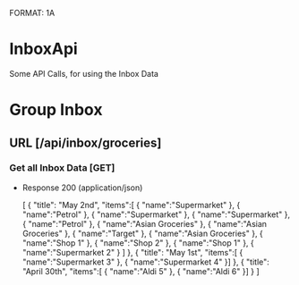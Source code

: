 FORMAT: 1A

# InboxApi

Some API Calls, for using the Inbox Data

# Group Inbox

## URL [/api/inbox/groceries]

### Get all Inbox Data [GET]

+ Response 200 (application/json)

    [
      {
          "title": "May 2nd",
          "items":[
              {
                  "name":"Supermarket"
              },
              {
                  "name":"Petrol"
              },
              {
                "name":"Supermarket"
              },
              {
                  "name":"Supermarket"
              },
              {
                  "name":"Petrol"
              },
              {
                "name":"Asian Groceries"
              },
              {
                  "name":"Asian Groceries"
              },
              {
                  "name":"Target"
              },
              {
                "name":"Asian Groceries"
              },
              {
                  "name":"Shop 1"
              },
              {
                  "name":"Shop 2"
              },
              {
                "name":"Shop 1"
              },
              {
                "name":"Supermarket 2"
              }
          ]
      },
      {
          "title": "May 1st",
          "items":[
              {
                  "name":"Supermarket 3"
              },
              {
                  "name":"Supermarket 4"
              }]
      },
      {
          "title": "April 30th",
          "items":[
              {
                  "name":"Aldi 5"
              },
              {
                  "name":"Aldi 6"
              }]
      }
    ]
